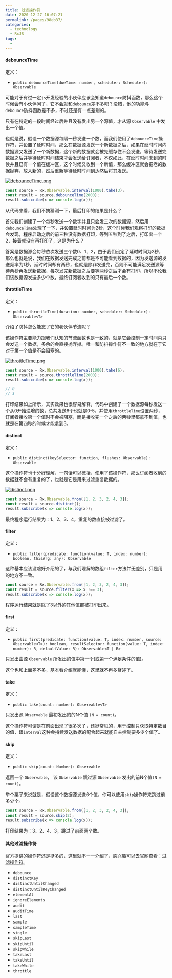 ```yaml
---
title: 过滤操作符
date: 2020-12-27 16:07:21
permalink: /pages/98eb37/
categories:
  - technology
  - RxJS
tags:
  - 
---
```


#### debounceTime

定义：
- `public debounceTime(dueTime: number, scheduler: Scheduler): Observable`

可能对于有过一定`js`开发经验的小伙伴应该会知道`debounce`防抖函数，那么这个时候会有小伙伴问了，它不会就和`debounce`差不多吧？没错，他的功能与`debounce`防抖函数差不多，不过还是有一点差别的。

只有在特定的一段时间经过后并且没有发出另一个源值，才从源 `Observable` 中发出一个值。

也就是说，假设一个数据源每隔一秒发送一个数，而我们使用了`debounceTime`操作符，并设置了延时时间，那么在数据源发送一个新数据之后，如果在延时时间内数据源又发送了一个新数据，这个新的数据就会被先缓存住不会发送，等待发送完数据之后并等待延时时间结束才会发送给订阅者，不仅如此，在延时时间未到的时候并且已有一个值在缓冲区，这个时候又收到一个新值，那么缓冲区就会把老的数据抛弃，放入新的，然后重新等待延时时间到达然后将其发送。

[![debounceTime.png](https://blog-images-1257398419.cos.ap-nanjing.myqcloud.com/Rxjs/debounceTime.png)](https://imgchr.com/i/r5jrAU)

```js
const source = Rx.Observable.interval(1000).take(3);
const result = source.debounceTime(2000);
result.subscribe(x => console.log(x));
```

从代码来看，我们不妨猜测一下，最后打印的结果是什么？

首先我们创建了一个每秒发送一个数字并且只会发三次的数据源，然后用`debounceTime`处理了一下，并设置延时时间为2秒，这个时候我们观察打印的数据会发现，程序启动之后的前三秒没有数据打印，等到五秒到了之后，打印出一个2，接着就没有再打印了，这是为什么？

答案是数据源会每秒依次发送三个数0、1、2，由于我们设定了延时时间为2秒，那么也就是说，我们在数据发送完成之前都是不可能看到数据的，因为发送源的发送频率为1秒，延时时间却有两秒，也就是除非发送完，否则不可能满足发送源等待两秒再发送新数据，每次发完新数据之后要等两秒之后才会有打印，所以不论我们该数据源发送多少个数，最终订阅者收到的只有最后一个数。


#### throttleTime

定义：
- `public throttleTime(duration: number, scheduler: Scheduler): Observable<T>`

介绍了防抖怎么能忘了它的老伙伴节流呢？

该操作符主要能力跟我们认知的节流函数也是一致的，就是它会控制一定时间内只会发送一个数据，多余的会直接抛弃掉。唯一和防抖操作符不一致的地方就在于它对于第一个值是不会阻塞的。

[![throttleTime.png](https://blog-images-1257398419.cos.ap-nanjing.myqcloud.com/Rxjs/throttleTime.png)](https://imgchr.com/i/r5xqmt)

```js
const source = Rx.Observable.interval(1000).take(6);
const result = source.throttleTime(2000);
result.subscribe(x => console.log(x));

// 0
// 3
```

打印结果如上所示，其实效果也很容易解释，代码中创建了一个数据源每秒发送一个从0开始递增的数，总共发送6个也就是0-5，并使用`throttleTime`设置两秒，订阅者接收第一个值时不会被阻塞，而是接收完一个之后的两秒里都拿不到值，也就是在第四秒的时候才能拿到3。


#### distinct

定义：
- `public distinct(keySelector: function, flushes: Observable): Observable`

这个操作符也十分好理解，一句话可以概括，使用了该操作符，那么订阅者收到的数据就不会有重复的了，也就是它是用来过滤重复数据的。

[![distinct.png](https://blog-images-1257398419.cos.ap-nanjing.myqcloud.com/Rxjs/distinct.png)](https://imgchr.com/i/r5zQn1)

```js
const source = Rx.Observable.from([1, 2, 3, 2, 4, 3]);
const result = source.distinct();
result.subscribe(x => console.log(x));
```

最终程序运行结果为：1、2、3、4，重复的数直接被过滤了。

#### filter

定义：
- `public filter(predicate: function(value: T, index: number): boolean, thisArg: any): Observable`

这种基本应该没啥好介绍的了，与我们理解的数组`filter`方法并无差别，只是用的地方不一致。

```js
const source = Rx.Observable.from([1, 2, 3, 2, 4, 3]);
const result = source.filter(x => x !== 3);
result.subscribe(x => console.log(x));
```

程序运行结果就是除了3以外的其他值都被打印出来。

#### first

定义：
- `public first(predicate: function(value: T, index: number, source: Observable<T>): boolean, resultSelector: function(value: T, index: number): R, defaultValue: R): Observable<T | R>`

只发出由源 `Observable` 所发出的值中第一个(或第一个满足条件的值)。

这个也和上面差不多，基本看介绍就能懂，这里就不再多赘述了。

#### take

定义：
- `public take(count: number): Observable<T>`

只发出源 `Observable` 最初发出的的N个值 `(N = count)`。

这个操作符可谓是在前面出现了很多次了，还挺常见的，用于控制只获取特定数目的值，跟`interval`这种会持续发送数据的配合起来就能自主控制要多少个值了。


#### skip

定义：

- `public skip(count: Number): Observable`

返回一个 `Observable`， 该 `Observable` 跳过源 `Observable` 发出的前N个值`(N = count)`。

举个栗子来说就是，假设这个数据源发送6个值，你可以使用`skip`操作符来跳过前多少个。

```js
const source = Rx.Observable.from([1, 2, 3, 2, 4, 3]);
const result = source.skip(2);
result.subscribe(x => console.log(x));
```

打印结果为：3、2、4、3，跳过了前面两个数。

#### 其他过滤操作符

官方提供的操作符还是挺多的，这里就不一一介绍了，感兴趣可以去官网查看：[过滤操作符](https://cn.rx.js.org/manual/overview.html#h310)。


- `debounce`
- `distinctKey`
- `distinctUntilChanged`
- `distinctUntilKeyChanged`
- `elementAt`
- `ignoreElements`
- `audit`
- `auditTime`
- `last`
- `sample`
- `sampleTime`
- `single`
- `skipLast`
- `skipUntil`
- `skipWhile`
- `takeLast`
- `takeUntil`
- `takeWhile`
- `throttle`